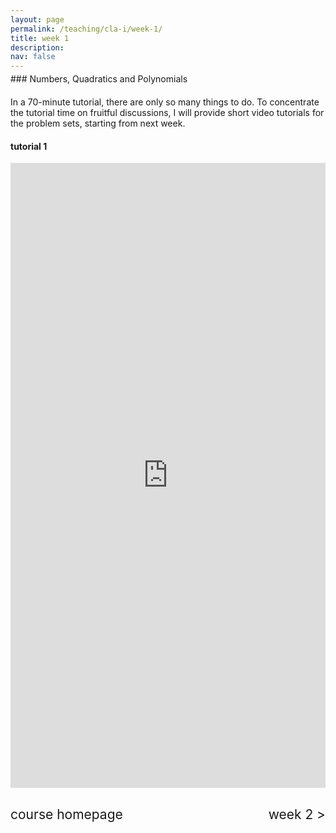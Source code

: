 ```yaml
---
layout: page
permalink: /teaching/cla-i/week-1/
title: week 1
description: 
nav: false
---
```

<div style="margin-top: -10px;"></div>
### Numbers, Quadratics and Polynomials
<div style="margin-top: 20px;"></div>

In a 70-minute tutorial, there are only so many things to do. To concentrate the tutorial time on fruitful discussions, I will provide short video tutorials for the problem sets, starting from next week.


<div style="margin-top: 10px;"></div>

#### tutorial 1

<iframe scrolling="auto" 
    src="https://drive.google.com/viewerng/viewer?embedded=true&url=elshenawyom.github.io/assets/pdf/teaching/cla-1/Tutorial 1 - CLA (I).pdf" 
    style="width: 100%; height: 1000px;" 
    frameborder="0">
</iframe>



<div style="margin-top: 30px;"></div>
<div style="display: flex; justify-content: space-between; align-items: center;">
  <a href="/teaching/cla-i/" style="font-size: 1.5em; text-decoration: none; text-align: center;"> course homepage </a>
  <a href="/teaching/cla-i/week-2/" style="font-size: 1.5em; text-decoration: none; text-align: right;"> week 2 > </a>
</div>


<br>
<br>

<!--

### Quiz 1
{% raw %}
<!DOCTYPE html>
<html lang="en">
<head>
  <meta charset="UTF-8">
  <meta name="viewport" content="width=device-width, initial-scale=1.0">
  <title>Multiple Questions</title>
  <style>
    body {
      margin: 20px;
    }
    .question {
      font-size: 18px;
      margin-bottom: 10px;
    }
    .answer-options {
      margin: 10px 0;
    }
    .feedback {
      display: none;
      margin-top: 10px;
      font-weight: bold;
    }
    .button-container {
      display: flex;
      gap: 10px;
      margin-top: 10px;
    }
    .reset-btn, .check-btn {
      padding: 10px 15px;
      font-size: 16px;
      border-radius: 30px;
      border: 2px solid #007BFF;
      background-color: #f5f5f5;
      cursor: pointer;
      text-align: center;
    }
    .reset-btn {
      background-color: #ffffff;
      color: #007BFF;
      display: flex;
      align-items: center;
    }
    .reset-btn::before {
      content: "🔄";
      margin-right: 8px;
    }
    .check-btn {
      background-color: #007BFF;
      color: #fff;
      text-decoration: none;
    }
    .check-btn:hover {
      background-color: #0056b3;
    }
    .feedback.correct {
      color: green;
    }
    .feedback.incorrect {
      color: red;
    }
  </style>
</head>
<body>

 Question 1
<div class="question">
  Find the (complex) roots of the polynomial
  <br>
  <span>\[ p(x) = x^2 + 4x + 13 \]</span>
</div>
<div class="answer-options">
  <input type="radio" id="answer1_1" name="answer_1" value="1">
  <label for="answer1_1"> \(x_1=-2-3i, x_2=-2+3i\) </label><br>
  <input type="radio" id="answer1_2" name="answer_1" value="2">
  <label for="answer1_2"> \(x_1=-3+2i, x_2=-3-2i\) </label><br>
  <input type="radio" id="answer1_3" name="answer_1" value="3">
  <label for="answer1_3"> \(x_1=+2+3i, x_2=+2-3i\) </label><br>
  <input type="radio" id="answer1_4" name="answer_1" value="4">
  <label for="answer1_4"> \(x_1=+3-2i, x_2=+3+2i\) </label>
</div>

<div class="button-container">
  <div class="reset-btn" onclick="resetQuestion(1)"> Reset</div>
  <button class="check-btn" onclick="checkAnswer(1)">Check</button>
</div>

<div class="feedback" id="feedback_1">
  Correct! The roots are: \( x_1 = -2 - 3i, x_2 = -2 + 3i \)
</div>

<script>
  function checkAnswer(questionNumber) {
    const selectedAnswer = document.querySelector(`input[name="answer_${questionNumber}"]:checked`);
    const feedback = document.getElementById(`feedback_${questionNumber}`);

    if (selectedAnswer) {
      const isCorrect = selectedAnswer.value === "1"; // Correct answer for all questions is always the first option
      if (isCorrect) {
        feedback.style.display = "block";
        feedback.className = "feedback correct";
      } else {
        feedback.style.display = "block";
        feedback.className = "feedback incorrect";
        feedback.innerHTML = "Incorrect! Please try again.";
      }
    } else {
      alert("Please select an answer.");
    }
  }

  function resetQuestion(questionNumber) {
    // Deselect radio buttons
    const radios = document.querySelectorAll(`input[name="answer_${questionNumber}"]`);
    radios.forEach(radio => radio.checked = false);

    // Hide feedback
    document.getElementById(`feedback_${questionNumber}`).style.display = "none";
  }
</script>

</body>
</html>
{% endraw %}

 -->
 
 
 

